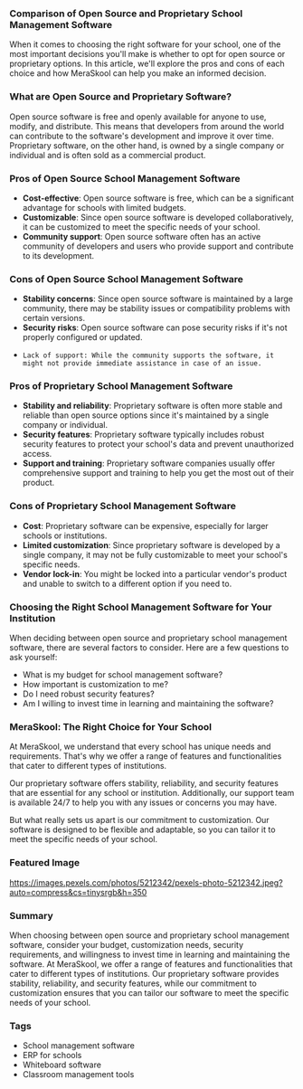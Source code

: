 ### Comparison of Open Source and Proprietary School Management Software

When it comes to choosing the right software for your school, one of the most important decisions you'll make is whether to opt for open source or proprietary options. In this article, we'll explore the pros and cons of each choice and how MeraSkool can help you make an informed decision.

### What are Open Source and Proprietary Software?

Open source software is free and openly available for anyone to use, modify, and distribute. This means that developers from around the world can contribute to the software's development and improve it over time. Proprietary software, on the other hand, is owned by a single company or individual and is often sold as a commercial product.

### Pros of Open Source School Management Software

*   **Cost-effective**: Open source software is free, which can be a significant advantage for schools with limited budgets.
*   **Customizable**: Since open source software is developed collaboratively, it can be customized to meet the specific needs of your school.
*   **Community support**: Open source software often has an active community of developers and users who provide support and contribute to its development.

### Cons of Open Source School Management Software

*   **Stability concerns**: Since open source software is maintained by a large community, there may be stability issues or compatibility problems with certain versions.
*   **Security risks**: Open source software can pose security risks if it's not properly configured or updated.
*     Lack of support: While the community supports the software, it might not provide immediate assistance in case of an issue.

### Pros of Proprietary School Management Software

*   **Stability and reliability**: Proprietary software is often more stable and reliable than open source options since it's maintained by a single company or individual.
*   **Security features**: Proprietary software typically includes robust security features to protect your school's data and prevent unauthorized access.
*   **Support and training**: Proprietary software companies usually offer comprehensive support and training to help you get the most out of their product.

### Cons of Proprietary School Management Software

*   **Cost**: Proprietary software can be expensive, especially for larger schools or institutions.
*   **Limited customization**: Since proprietary software is developed by a single company, it may not be fully customizable to meet your school's specific needs.
*   **Vendor lock-in**: You might be locked into a particular vendor's product and unable to switch to a different option if you need to.

### Choosing the Right School Management Software for Your Institution

When deciding between open source and proprietary school management software, there are several factors to consider. Here are a few questions to ask yourself:
*   What is my budget for school management software?
*   How important is customization to me?
*   Do I need robust security features?
*   Am I willing to invest time in learning and maintaining the software?

### MeraSkool: The Right Choice for Your School

At MeraSkool, we understand that every school has unique needs and requirements. That's why we offer a range of features and functionalities that cater to different types of institutions.

Our proprietary software offers stability, reliability, and security features that are essential for any school or institution. Additionally, our support team is available 24/7 to help you with any issues or concerns you may have.

But what really sets us apart is our commitment to customization. Our software is designed to be flexible and adaptable, so you can tailor it to meet the specific needs of your school.

### Featured Image

https://images.pexels.com/photos/5212342/pexels-photo-5212342.jpeg?auto=compress&cs=tinysrgb&h=350

### Summary

When choosing between open source and proprietary school management software, consider your budget, customization needs, security requirements, and willingness to invest time in learning and maintaining the software. At MeraSkool, we offer a range of features and functionalities that cater to different types of institutions. Our proprietary software provides stability, reliability, and security features, while our commitment to customization ensures that you can tailor our software to meet the specific needs of your school.

### Tags

*   School management software
*   ERP for schools
*   Whiteboard software
*   Classroom management tools
